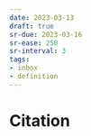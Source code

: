 ```yaml
---
date: 2023-03-13
draft: true
sr-due: 2023-03-16
sr-ease: 250
sr-interval: 3
tags:
- inbox
- definition
---
```


# Citation